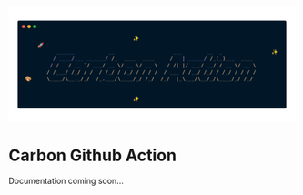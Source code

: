 [{ "filename": "src/logo.txt" }]: 🎨
<a href="https://github.com/Cox65/carbon-markdown-action/blob/main/src/logo.txt" target="_blank">![🎨src/logo.txt](https://github.com/Cox65/carbon-markdown-action/raw/main/carbon/wCGWgB4YgW8nJS61mfYrgU/logo.txt.png)</a>

# Carbon Github Action

Documentation coming soon...
